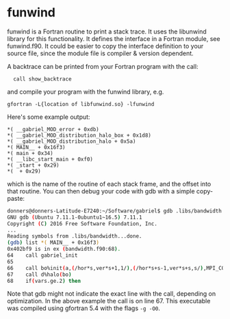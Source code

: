 funwind
=======
funwind is a Fortran routine to print a stack trace.
It uses the libunwind library for this functionality.
It defines the interface in a Fortran module, see funwind.f90.
It could be easier to copy the interface definition to your
source file, since the module file is compiler & version dependent.

A backtrace can be printed from your Fortran program with the call:

```Fortran
  call show_backtrace
```

and compile your program with the funwind library, e.g.

```
gfortran -L{location of libfunwind.so} -lfunwind
```

Here's some example output:

```
*( __gabriel_MOD_error + 0xdb)
*( __gabriel_MOD_distribution_halo_box + 0x1d8)
*( __gabriel_MOD_distribution_halo + 0x5a)
*( MAIN__ + 0x16f3)
*( main + 0x34)
*( __libc_start_main + 0xf0)
*( _start + 0x29)
*(  + 0x29)
```

which is the name of the routine of each stack frame, and the offset into that routine.
You can then debug your code with gdb with a simple copy-paste:

```bash
donners@donners-Latitude-E7240:~/Software/gabriel$ gdb .libs/bandwidth 
GNU gdb (Ubuntu 7.11.1-0ubuntu1~16.5) 7.11.1
Copyright (C) 2016 Free Software Foundation, Inc.
...
Reading symbols from .libs/bandwidth...done.
(gdb) list *( MAIN__ + 0x16f3)
0x402bf9 is in ex (bandwidth.f90:68).
64	  call gabriel_init
65	  
66	  call bo%init(a,(/hor*s,ver*s+1,1/),(/hor*s+s-1,ver*s+s,s/),MPI_COMM_WORLD,periodic=(/.true.,.true.,.true./))
67	  call d%halo(bo)
68	  if(vars.ge.2) then
```

Note that gdb might not indicate the exact line with the call, depending
on optimization. In the above example the call is on line 67. This executable
was compiled using gfortran 5.4 with the flags `-g -O0`.

